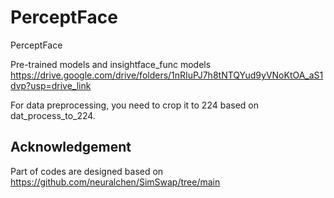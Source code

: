 # PerceptFace
PerceptFace

Pre-trained models and insightface_func models
https://drive.google.com/drive/folders/1nRIuPJ7h8tNTQYud9yVNoKtOA_aS1dvp?usp=drive_link

For data preprocessing, you need to crop it to 224 based on dat_process_to_224.

## Acknowledgement

Part of codes are  designed based on https://github.com/neuralchen/SimSwap/tree/main

